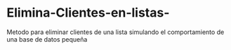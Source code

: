 # Elimina-Clientes-en-listas-
Metodo para eliminar clientes de una lista simulando el comportamiento de una base de datos pequeña
